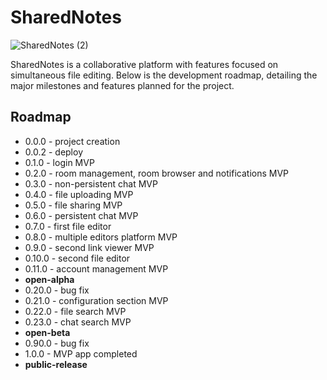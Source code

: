 # SharedNotes

![SharedNotes (2)](https://github.com/user-attachments/assets/e8e26433-2c70-46ae-b845-2e802db0d09f)

SharedNotes is a collaborative platform with features focused on simultaneous file editing. Below is the development roadmap, detailing the major milestones and features planned for the project.

## Roadmap
- 0.0.0 - project creation
- 0.0.2 - deploy
- 0.1.0 - login MVP
- 0.2.0 - room management, room browser and notifications MVP
- 0.3.0 - non-persistent chat MVP
- 0.4.0 - file uploading MVP
- 0.5.0 - file sharing MVP
- 0.6.0 - persistent chat MVP
- 0.7.0 - first file editor
- 0.8.0 - multiple editors platform MVP
- 0.9.0 - second link viewer MVP
- 0.10.0 - second file editor
- 0.11.0 - account management MVP
- **open-alpha** 
- 0.20.0 - bug fix
- 0.21.0 - configuration section MVP
- 0.22.0 - file search MVP
- 0.23.0 - chat search MVP
- **open-beta**
- 0.90.0 - bug fix
- 1.0.0 - MVP app completed
- **public-release**

